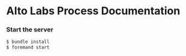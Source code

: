 # Alto Labs Process Documentation

### Start the server
```ruby
$ bundle install
$ foremand start
```
